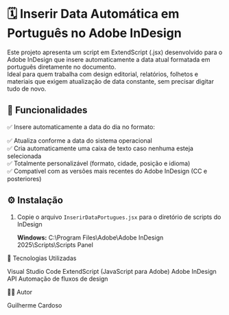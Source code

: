 # 🗓️ Inserir Data Automática em Português no Adobe InDesign

Este projeto apresenta um script em ExtendScript (.jsx) desenvolvido para o Adobe InDesign que insere automaticamente a data atual formatada em português diretamente no documento.  
Ideal para quem trabalha com design editorial, relatórios, folhetos e materiais que exigem atualização de data constante, sem precisar digitar tudo de novo.

## 🚀 Funcionalidades

✅ Insere automaticamente a data do dia no formato:

✅ Atualiza conforme a data do sistema operacional  
✅ Cria automaticamente uma caixa de texto caso nenhuma esteja selecionada  
✅ Totalmente personalizável (formato, cidade, posição e idioma)  
✅ Compatível com as versões mais recentes do Adobe InDesign (CC e posteriores)

## ⚙️ Instalação

1. Copie o arquivo `InserirDataPortugues.jsx` para o diretório de scripts do InDesign

   **Windows:** C:\Program Files\Adobe\Adobe InDesign 2025\Scripts\Scripts Panel

🧰 Tecnologias Utilizadas

Visual Studio Code
ExtendScript (JavaScript para Adobe)
Adobe InDesign API
Automação de fluxos de design

👨‍💻 Autor

Guilherme Cardoso
